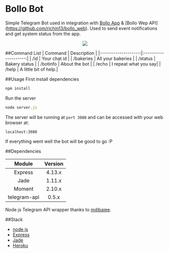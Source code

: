 # Bollo Bot
Simple Telegram Bot used in integration with [Bollo App](https://github.com/richin13/bollo) & [Bollo Wep API]
(https://github.com/richin13/bollo_web). Used to send event notifications and get system status from the app.

<p align="center">
  <img src="http://ih1.redbubble.net/image.26841580.1366/sticker,375x360.u4.png"/>
</p>

##Command List
| Command             | Description          |
|:-------------------:|:--------------------:|
| /id                 | Your chat id         |
| /bakeries           | All your bakeries    |
| /status <bakery-id> | Bakery status        |
| /botinfo            | About the bot        |
| /echo               | I repeat what you say|
| /help               | A little bit of help.|

##Usage
First install dependencies
```javascript
npm install
```
Run the server
```javascript
node server.js
```
The server will be running at `port 3080` and can be accessed with your web browser at: 
```
localhost:3080
```
If everything went well the bot will be good to go :P

##Dependencies

| Module       | Version |
|:------------:|:-------:|
| Express      | 4.13.x  |
| Jade         | 1.11.x  |
| Moment       | 2.10.x  |
| telegram-api | 0.5.x   |

Node js Telegram API wrapper thanks to [mdibaiee](https://github.com/mdibaiee/node-telegram-api). 

##Stack
* [node js](https://nodejs.org/en/)
* [Express](http://expressjs.com/)
* [Jade](http://jade-lang.com/)
* [Heroku](https://dashboard.heroku.com/)

